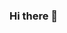 ### Hi there 👋

<!--
**KhNishad/KhNishad** is a ✨ _special_ ✨ repository because its `README.md` (this file) appears on your GitHub profile.

Here are some ideas to get you started:

- 🔭 I’m currently working on Everexpert Info System
- 🌱 I’m currently learning nestjs , react js, react native and next js
- 💬 Ask me about anything on the following topics or anything
- 📫 How to reach me: mail,facebook(https://www.facebook.com/kh.nishad.9/)
- 
https://github-readme-stats.vercel.app/api?username=KhNishad
